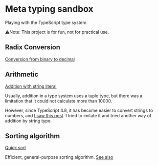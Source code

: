 # Meta typing sandbox

Playing with the TypeScript type system.

⚠️Note: This project is for fun, not for practical use.

## Radix Conversion

[Conversion from binary to decimal](./src/BinaryToDecimal/BinaryToDecimal.ts)

## Arithmetic

[Addition with string literal](./src/AdditionWithStringLiteral/AdditionWithStringLiteral.ts)

Usually, addition in a type system uses a tuple type, but there was a limitation that it could not calculate more than 10000.

However, since TypeScript 4.8, it has become easier to convert strings to numbers, and [I saw this post](https://github.com/microsoft/TypeScript/pull/48094#issuecomment-1134232924).
I tried to imitate it and tried another way of addition by string type.

## Sorting algorithm

[Quick sort](./src/QuickSort/QuickSort.ts)

Efficient, general-purpose sorting algorithm. [See also](https://en.wikipedia.org/wiki/Quicksort)
